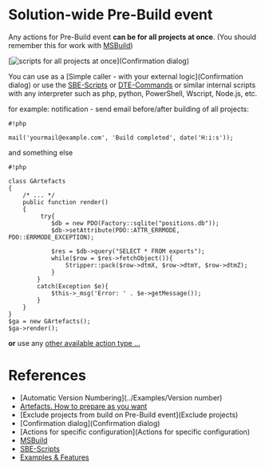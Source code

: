 # Solution-wide Pre-Build event

Any actions for Pre-Build event **can be for all projects at once**. (You should remember this for work with [MSBuild](../Scripts_&_Commands/MSBuild))

[![scripts for all projects at once](https://bytebucket.org/3F/vssolutionbuildevent/wiki/Resources/examples/obsolete/vbs_ext.jpg)](Confirmation dialog)

You can use as a [Simple caller - with your external logic](Confirmation dialog) or use the [SBE-Scripts](../Scripts_&_Commands/SBE-Scripts) or [DTE-Commands](../Scripts_&_Commands/DTE-Commands) or similar internal scripts with any interpreter such as php, python, PowerShell, Wscript, Node.js, etc.

for example: notification - send email before/after building of all projects:

```
#!php

mail('yourmail@example.com', 'Build completed', date('H:i:s'));
```

and something else

```
#!php

class GArtefacts 
{ 
    /* ... */   
    public function render() 
    { 
         try{ 
            $db = new PDO(Factory::sqlite("positions.db")); 
            $db->setAttribute(PDO::ATTR_ERRMODE, PDO::ERRMODE_EXCEPTION); 
 
            $res = $db->query("SELECT * FROM exports"); 
            while($row = $res->fetchObject()){ 
                Stripper::pack($row->dtmX, $row->dtmY, $row->dtmZ); 
            } 
        } 
        catch(Exception $e){ 
            $this->_msg('Error: ' . $e->getMessage()); 
        } 
    } 
} 
$ga = new GArtefacts(); 
$ga->render();
```

**or** use any [other available action type ...](../Home)

# References

* [Automatic Version Numbering](../Examples/Version number)
* [Artefacts. How to prepare as you want](../Examples/Artefacts)
* [Exclude projects from build on Pre-Build event](Exclude projects)
* [Confirmation dialog](Confirmation dialog)
* [Actions for specific configuration](Actions for specific configuration)
* [MSBuild](../Scripts_&_Commands/MSBuild)
* [SBE-Scripts](../Scripts_&_Commands/SBE-Scripts)
* [Examples & Features](../Examples)